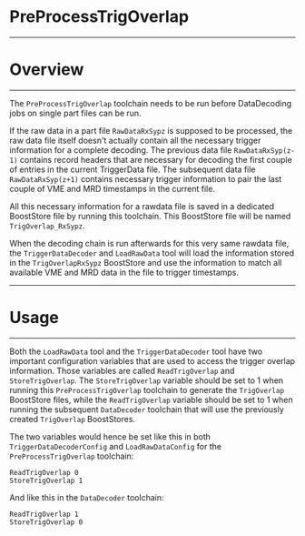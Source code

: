 # PreProcessTrigOverlap

***********************
# Overview
**********************

The `PreProcessTrigOverlap` toolchain needs to be run before DataDecoding jobs on single part files can be run.

If the raw data in a part file `RawDataRxSypz` is supposed to be processed, the raw data file itself doesn't actually contain all the necessary trigger information for a complete decoding. The previous data file `RawDataRxSyp(z-1)` contains record headers that are necessary for decoding the first couple of entries in the current TriggerData file. The subsequent data file `RawDataRxSyp(z+1)` contains necessary trigger information to pair the last couple of VME and MRD timestamps in the current file.

All this necessary information for a rawdata file is saved in a dedicated BoostStore file by running this toolchain. This BoostStore file will be named `TrigOverlap_RxSypz`.

When the decoding chain is run afterwards for this very same rawdata file, the `TriggerDataDecoder` and `LoadRawData` tool will load the information stored in the `TrigOverlapRxSypz` BoostStore and use the information to match all available VME and MRD data in the file to trigger timestamps.

************************
# Usage
************************

Both the `LoadRawData` tool and the `TriggerDataDecoder` tool have two important configuration variables that are used to access the trigger overlap information. Those variables are called `ReadTrigOverlap` and `StoreTrigOverlap`. The `StoreTrigOverlap` variable should be set to 1 when running this `PreProcessTrigOverlap` toolchain to generate the `TrigOverlap` BoostStore files, while the `ReadTrigOverlap` variable should be set to 1 when running the subsequent `DataDecoder` toolchain that will use the previously created `TrigOverlap` BoostStores.

The two variables would hence be set like this in both `TriggerDataDecoderConfig` and `LoadRawDataConfig` for the `PreProcessTrigOverlap` toolchain:

```
ReadTrigOverlap 0
StoreTrigOverlap 1
```

And like this in the `DataDecoder` toolchain:

```
ReadTrigOverlap 1
StoreTrigOverlap 0
```
